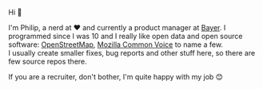 Hi 👋 

I'm Philip, a nerd at ❤ and currently a product manager at [Bayer](https://www.bayer.com). I programmed since I was 10 and I really like open data and open source software: [OpenStreetMap](https://openstreetmap.org), [Mozilla Common Voice](https://commmonvoice.mozilla.org) to name a few.  
I usually create smaller fixes, bug reports and other stuff here, so there are few source repos there.

If you are a recruiter, don't bother, I'm quite happy with my job 😊
